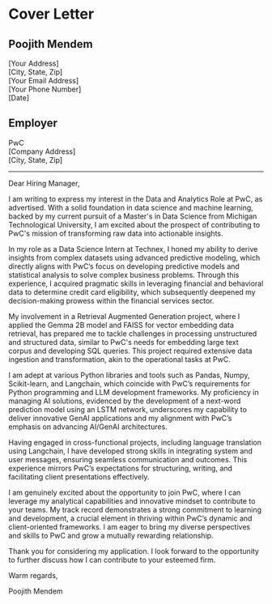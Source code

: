 # Cover Letter

## Poojith Mendem  
[Your Address]  
[City, State, Zip]  
[Your Email Address]  
[Your Phone Number]  
[Date]  

## Employer  
PwC  
[Company Address]  
[City, State, Zip]  

---

Dear Hiring Manager,

I am writing to express my interest in the Data and Analytics Role at PwC, as advertised. With a solid foundation in data science and machine learning, backed by my current pursuit of a Master's in Data Science from Michigan Technological University, I am excited about the prospect of contributing to PwC's mission of transforming raw data into actionable insights.

In my role as a Data Science Intern at Technex, I honed my ability to derive insights from complex datasets using advanced predictive modeling, which directly aligns with PwC’s focus on developing predictive models and statistical analysis to solve complex business problems. Through this experience, I acquired pragmatic skills in leveraging financial and behavioral data to determine credit card eligibility, which subsequently deepened my decision-making prowess within the financial services sector.

My involvement in a Retrieval Augmented Generation project, where I applied the Gemma 2B model and FAISS for vector embedding data retrieval, has prepared me to tackle challenges in processing unstructured and structured data, similar to PwC's needs for embedding large text corpus and developing SQL queries. This project required extensive data ingestion and transformation, akin to the operational tasks at PwC.

I am adept at various Python libraries and tools such as Pandas, Numpy, Scikit-learn, and Langchain, which coincide with PwC’s requirements for Python programming and LLM development frameworks. My proficiency in managing AI solutions, evidenced by the development of a next-word prediction model using an LSTM network, underscores my capability to deliver innovative GenAI applications and my alignment with PwC’s emphasis on advancing AI/GenAI architectures.

Having engaged in cross-functional projects, including language translation using Langchain, I have developed strong skills in integrating system and user messages, ensuring seamless communication and outcomes. This experience mirrors PwC’s expectations for structuring, writing, and facilitating client presentations effectively.

I am genuinely excited about the opportunity to join PwC, where I can leverage my analytical capabilities and innovative mindset to contribute to your teams. My track record demonstrates a strong commitment to learning and development, a crucial element in thriving within PwC’s dynamic and client-oriented frameworks. I am eager to bring my diverse perspectives and skills to PwC and grow a mutually rewarding relationship.

Thank you for considering my application. I look forward to the opportunity to further discuss how I can contribute to your esteemed firm.

Warm regards,

Poojith Mendem